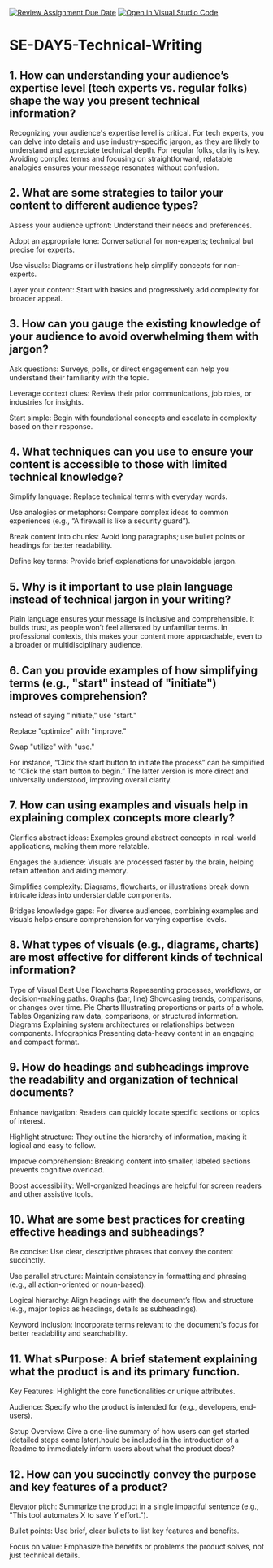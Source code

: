 [![Review Assignment Due Date](https://classroom.github.com/assets/deadline-readme-button-22041afd0340ce965d47ae6ef1cefeee28c7c493a6346c4f15d667ab976d596c.svg)](https://classroom.github.com/a/zsAR-pyY)
[![Open in Visual Studio Code](https://classroom.github.com/assets/open-in-vscode-2e0aaae1b6195c2367325f4f02e2d04e9abb55f0b24a779b69b11b9e10269abc.svg)](https://classroom.github.com/online_ide?assignment_repo_id=18597935&assignment_repo_type=AssignmentRepo)
# SE-DAY5-Technical-Writing
## 1. How can understanding your audience’s expertise level (tech experts vs. regular folks) shape the way you present technical information?
Recognizing your audience's expertise level is critical. For tech experts, you can delve into details and use industry-specific jargon, as they are likely to understand and appreciate technical depth. For regular folks, clarity is key. Avoiding complex terms and focusing on straightforward, relatable analogies ensures your message resonates without confusion.
## 2. What are some strategies to tailor your content to different audience types?
Assess your audience upfront: Understand their needs and preferences.

Adopt an appropriate tone: Conversational for non-experts; technical but precise for experts.

Use visuals: Diagrams or illustrations help simplify concepts for non-experts.

Layer your content: Start with basics and progressively add complexity for broader appeal.
## 3. How can you gauge the existing knowledge of your audience to avoid overwhelming them with jargon?
Ask questions: Surveys, polls, or direct engagement can help you understand their familiarity with the topic.

Leverage context clues: Review their prior communications, job roles, or industries for insights.

Start simple: Begin with foundational concepts and escalate in complexity based on their response.
## 4. What techniques can you use to ensure your content is accessible to those with limited technical knowledge?
Simplify language: Replace technical terms with everyday words.

Use analogies or metaphors: Compare complex ideas to common experiences (e.g., “A firewall is like a security guard”).

Break content into chunks: Avoid long paragraphs; use bullet points or headings for better readability.

Define key terms: Provide brief explanations for unavoidable jargon.
## 5. Why is it important to use plain language instead of technical jargon in your writing?
Plain language ensures your message is inclusive and comprehensible. It builds trust, as people won’t feel alienated by unfamiliar terms. In professional contexts, this makes your content more approachable, even to a broader or multidisciplinary audience.
## 6. Can you provide examples of how simplifying terms (e.g., "start" instead of "initiate") improves comprehension?
nstead of saying "initiate," use "start."

Replace "optimize" with "improve."

Swap "utilize" with "use."

For instance, “Click the start button to initiate the process” can be simplified to “Click the start button to begin.” The latter version is more direct and universally understood, improving overall clarity.
## 7. How can using examples and visuals help in explaining complex concepts more clearly?
Clarifies abstract ideas: Examples ground abstract concepts in real-world applications, making them more relatable.

Engages the audience: Visuals are processed faster by the brain, helping retain attention and aiding memory.

Simplifies complexity: Diagrams, flowcharts, or illustrations break down intricate ideas into understandable components.

Bridges knowledge gaps: For diverse audiences, combining examples and visuals helps ensure comprehension for varying expertise levels.
## 8. What types of visuals (e.g., diagrams, charts) are most effective for different kinds of technical information?

Type of Visual	Best Use
Flowcharts	Representing processes, workflows, or decision-making paths.
Graphs (bar, line)	Showcasing trends, comparisons, or changes over time.
Pie Charts	Illustrating proportions or parts of a whole.
Tables	Organizing raw data, comparisons, or structured information.
Diagrams	Explaining system architectures or relationships between components.
Infographics	Presenting data-heavy content in an engaging and compact format.
## 9. How do headings and subheadings improve the readability and organization of technical documents?
Enhance navigation: Readers can quickly locate specific sections or topics of interest.

Highlight structure: They outline the hierarchy of information, making it logical and easy to follow.

Improve comprehension: Breaking content into smaller, labeled sections prevents cognitive overload.

Boost accessibility: Well-organized headings are helpful for screen readers and other assistive tools.
## 10. What are some best practices for creating effective headings and subheadings?
Be concise: Use clear, descriptive phrases that convey the content succinctly.

Use parallel structure: Maintain consistency in formatting and phrasing (e.g., all action-oriented or noun-based).

Logical hierarchy: Align headings with the document’s flow and structure (e.g., major topics as headings, details as subheadings).

Keyword inclusion: Incorporate terms relevant to the document's focus for better readability and searchability.
## 11. What sPurpose: A brief statement explaining what the product is and its primary function.

Key Features: Highlight the core functionalities or unique attributes.

Audience: Specify who the product is intended for (e.g., developers, end-users).

Setup Overview: Give a one-line summary of how users can get started (detailed steps come later).hould be included in the introduction of a Readme to immediately inform users about what the product does?

## 12. How can you succinctly convey the purpose and key features of a product?
Elevator pitch: Summarize the product in a single impactful sentence (e.g., "This tool automates X to save Y effort.").

Bullet points: Use brief, clear bullets to list key features and benefits.

Focus on value: Emphasize the benefits or problems the product solves, not just technical details.
